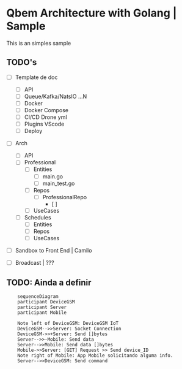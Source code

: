 # Qbem Architecture with Golang | Sample

This is an simples sample

## TODO's

- [ ] Template de doc
  - [ ] API
  - [ ] Queue/Kafka/NatsIO ...N
  - [ ] Docker
  - [ ] Docker Compose
  - [ ] CI/CD Drone yml
  - [ ] Plugins VScode
  - [ ] Deploy
- [ ] Arch
  - [ ] API
  - [ ] Professional
    - [ ] Entities
      - [ ] main.go 
      - [ ] main_test.go 
    - [ ] Repos
      - [ ] ProfessionalRepo
        - [ ] 
    - [ ] UseCases
  - [ ] Schedules
    - [ ] Entities
    - [ ] Repos
    - [ ] UseCases
- [ ] Sandbox to Front End | Camilo
- [ ] Broadcast | ???


## TODO: Ainda a definir
```mermaid
    sequenceDiagram
    participant DeviceGSM
    participant Server
    participant Mobile

    Note left of DeviceGSM: DeviceGSM IoT
    DeviceGSM-->>Server: Socket Connection
    DeviceGSM->>+Server: Send []bytes
    Server-->>-Mobile: Send data
    Server-->>Mobile: Send data []bytes 
    Mobile->>Server: [GET] Request >> Send device_ID 
    Note right of Mobile: App Mobile solicitando alguma info.
    Server-->>DeviceGSM: Send command
```
